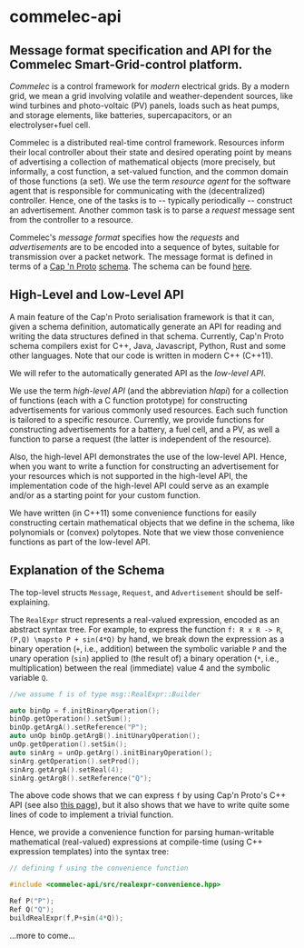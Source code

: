# commelec-api

## Message format specification and API for the Commelec Smart-Grid-control platform.

*Commelec* is a control framework for *modern* electrical grids. By a modern grid, we mean a grid involving volatile and weather-dependent sources, like wind turbines and photo-voltaic (PV) panels, loads such as heat pumps, and storage elements, like batteries, supercapacitors, or an electrolyser+fuel cell.

Commelec is a distributed real-time control framework. Resources inform their local controller about their state and desired operating point by means of advertising a collection of mathematical objects (more precisely, but informally, a cost function, a set-valued function, and the common domain of those functions (a set). We use the term *resource agent* for the software agent that is responsible for communicating with the (decentralized) controller. Hence, one of the tasks is to -- typically periodically -- construct an advertisement. Another common task is to parse a *request* message sent from the controller to a resource.

Commelec's *message format* specifies how the *requests* and *advertisements* are to be encoded into a sequence of bytes, suitable for transmission over a packet network. The message format is defined in terms of a [Cap 'n Proto](capnproto.org) [schema](https://capnproto.org/language.html). The schema can be found [here](https://github.com/niekbouman/commelec-api/blob/master/src/schema.capnp).

## High-Level and Low-Level API

A main feature of the Cap'n Proto serialisation framework is that it can, given a schema definition, automatically generate an API for reading and writing the data structures defined in that schema. Currently, Cap'n Proto schema compilers exist for C++, Java, Javascript, Python, Rust and some other languages. Note that our code is written in modern C++ (C++11).

We will refer to the automatically generated API as the *low-level API*. 

We use the term *high-level API* (and the abbreviation *hlapi*) for a collection of functions (each with a C function prototype) for constructing advertisements for various commonly used resources. Each such function is tailored to a specific resource. Currently, we provide functions for constructing advertisements for a battery, a fuel cell, and a PV, as well a function to parse a request (the latter is independent of the resource). 

Also, the high-level API demonstrates the use of the low-level API. Hence, when you want to write a function for constructing an advertisement for your resources which is not supported in the high-level API, the implementation code of the high-level API could serve as an example and/or as a starting point for your custom function.

We have written (in C++11) some convenience functions for easily constructing certain mathematical objects that we define in the schema, like polynomials or (convex) polytopes. Note that we view those convenience functions as part of the low-level API.

## Explanation of the Schema
The top-level structs `Message`, `Request`, and `Advertisement` should be self-explaining.

The `RealExpr` struct represents a real-valued expression, encoded as an abstract syntax tree. 
For example, to express the function `f: R x R -> R`, `(P,Q) \mapsto P + sin(4*Q)` by hand, we break down the expression as a binary operation (`+`, i.e., addition) between the symbolic variable `P` and the unary operation (`sin`) applied to (the result of) a binary operation (`*`, i.e., multiplication) between the real (immediate) value 4 and the symbolic variable `Q`.

```C++
//we assume f is of type msg::RealExpr::Builder

auto binOp = f.initBinaryOperation();
binOp.getOperation().setSum();
binOp.getArgA().setReference("P");
auto unOp binOp.getArgB().initUnaryOperation();
unOp.getOperation().setSin();
auto sinArg = unOp.getArg().initBinaryOperation();
sinArg.getOperation().setProd();
sinArg.getArgA().setReal(4);
sinArg.getArgB().setReference("Q");
```

The above code shows that we can express `f` by using Cap'n Proto's C++ API (see also [this page](https://capnproto.org/cxx.html)), but it also shows that we have to write quite some lines of code to implement a trivial function.

Hence, we provide a convenience function for parsing human-writable mathematical (real-valued) expressions at compile-time (using C++ expression templates) into the syntax tree:


```C++
// defining f using the convenience function

#include <commelec-api/src/realexpr-convenience.hpp>

Ref P("P");
Ref Q("Q");
buildRealExpr(f,P+sin(4*Q));

```

...more to come...

